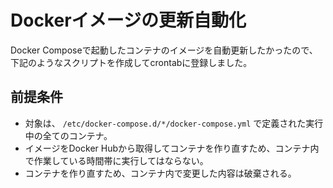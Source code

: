 # Dockerイメージの更新自動化
Docker Composeで起動したコンテナのイメージを自動更新したかったので、
下記のようなスクリプトを作成してcrontabに登録しました。

<script src="https://gist.github.com/roy-n-roy/fc9fef25b2436d766238035a4fa6d3e3.js"></script>

## 前提条件
* 対象は、 `/etc/docker-compose.d/*/docker-compose.yml` で定義された実行中の全てのコンテナ。
* イメージをDocker Hubから取得してコンテナを作り直すため、コンテナ内で作業している時間帯に実行してはならない。
* コンテナを作り直すため、コンテナ内で変更した内容は破棄される。
